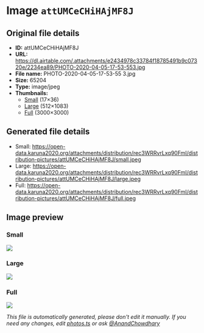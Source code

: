 # Image `attUMCeCHiHAjMF8J`

## Original file details

- **ID:** attUMCeCHiHAjMF8J
- **URL:** https://dl.airtable.com/.attachments/e2434978c33784f18785491b9c07320e/2234ea89/PHOTO-2020-04-05-17-53-553.jpg
- **File name:** PHOTO-2020-04-05-17-53-55 3.jpg
- **Size:** 65204
- **Type:** image/jpeg
- **Thumbnails:**
  - [Small](https://dl.airtable.com/.attachmentThumbnails/6b09883459d1268b8d28df3a45cee2ee/1ac2ec48) (17×36)
  - [Large](https://dl.airtable.com/.attachmentThumbnails/efd4cb623f74df85a2b3e96c859c257f/33e6b29b) (512×1083)
  - [Full](https://dl.airtable.com/.attachmentThumbnails/34dd1916cad6a46bb427502b5e1c14ab/03745140) (3000×3000)

## Generated file details

- Small: https://open-data.karuna2020.org/attachments/distribution/rec3WRRvrLxq90FmI/distribution-pictures/attUMCeCHiHAjMF8J/small.jpeg
- Large: https://open-data.karuna2020.org/attachments/distribution/rec3WRRvrLxq90FmI/distribution-pictures/attUMCeCHiHAjMF8J/large.jpeg
- Full: https://open-data.karuna2020.org/attachments/distribution/rec3WRRvrLxq90FmI/distribution-pictures/attUMCeCHiHAjMF8J/full.jpeg

## Image preview

### Small

![](https://open-data.karuna2020.org/attachments/distribution/rec3WRRvrLxq90FmI/distribution-pictures/attUMCeCHiHAjMF8J/small.jpeg)

### Large

![](https://open-data.karuna2020.org/attachments/distribution/rec3WRRvrLxq90FmI/distribution-pictures/attUMCeCHiHAjMF8J/large.jpeg)

### Full

![](https://open-data.karuna2020.org/attachments/distribution/rec3WRRvrLxq90FmI/distribution-pictures/attUMCeCHiHAjMF8J/full.jpeg)

_This file is automatically generated, please don't edit it manually. If you need any changes, edit [photos.ts](/photos.ts) or ask [@AnandChowdhary](https://github.com/AnandChowdhary)_
